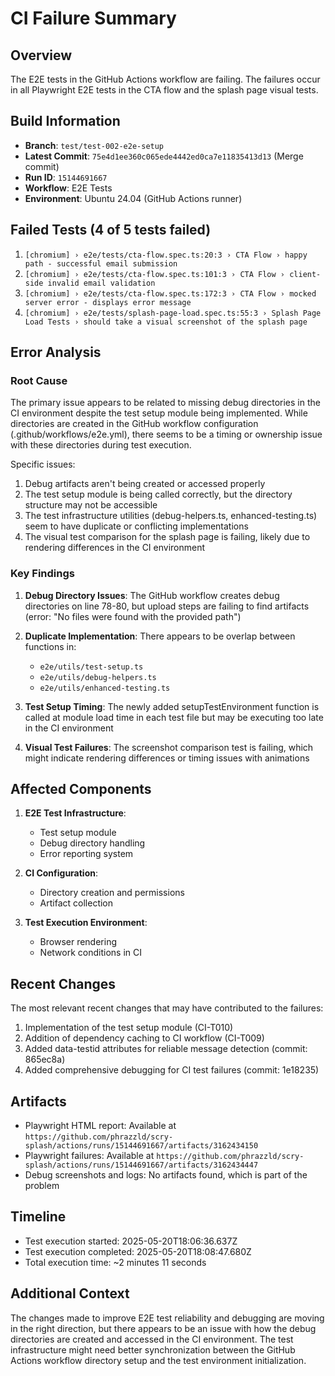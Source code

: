 # CI Failure Summary

## Overview
The E2E tests in the GitHub Actions workflow are failing. The failures occur in all Playwright E2E tests in the CTA flow and the splash page visual tests.

## Build Information
- **Branch**: `test/test-002-e2e-setup`
- **Latest Commit**: `75e4d1ee360c065ede4442ed0ca7e11835413d13` (Merge commit)
- **Run ID**: `15144691667`
- **Workflow**: E2E Tests
- **Environment**: Ubuntu 24.04 (GitHub Actions runner)

## Failed Tests (4 of 5 tests failed)
1. `[chromium] › e2e/tests/cta-flow.spec.ts:20:3 › CTA Flow › happy path - successful email submission`
2. `[chromium] › e2e/tests/cta-flow.spec.ts:101:3 › CTA Flow › client-side invalid email validation`
3. `[chromium] › e2e/tests/cta-flow.spec.ts:172:3 › CTA Flow › mocked server error - displays error message`
4. `[chromium] › e2e/tests/splash-page-load.spec.ts:55:3 › Splash Page Load Tests › should take a visual screenshot of the splash page`

## Error Analysis

### Root Cause
The primary issue appears to be related to missing debug directories in the CI environment despite the test setup module being implemented. While directories are created in the GitHub workflow configuration (.github/workflows/e2e.yml), there seems to be a timing or ownership issue with these directories during test execution.

Specific issues:
1. Debug artifacts aren't being created or accessed properly
2. The test setup module is being called correctly, but the directory structure may not be accessible
3. The test infrastructure utilities (debug-helpers.ts, enhanced-testing.ts) seem to have duplicate or conflicting implementations
4. The visual test comparison for the splash page is failing, likely due to rendering differences in the CI environment

### Key Findings
1. **Debug Directory Issues**: The GitHub workflow creates debug directories on line 78-80, but upload steps are failing to find artifacts (error: "No files were found with the provided path")
2. **Duplicate Implementation**: There appears to be overlap between functions in:
   - `e2e/utils/test-setup.ts`
   - `e2e/utils/debug-helpers.ts`
   - `e2e/utils/enhanced-testing.ts`

3. **Test Setup Timing**: The newly added setupTestEnvironment function is called at module load time in each test file but may be executing too late in the CI environment

4. **Visual Test Failures**: The screenshot comparison test is failing, which might indicate rendering differences or timing issues with animations

## Affected Components
1. **E2E Test Infrastructure**:
   - Test setup module
   - Debug directory handling
   - Error reporting system

2. **CI Configuration**:
   - Directory creation and permissions
   - Artifact collection

3. **Test Execution Environment**:
   - Browser rendering
   - Network conditions in CI

## Recent Changes
The most relevant recent changes that may have contributed to the failures:
1. Implementation of the test setup module (CI-T010)
2. Addition of dependency caching to CI workflow (CI-T009)
3. Added data-testid attributes for reliable message detection (commit: 865ec8a)
4. Added comprehensive debugging for CI test failures (commit: 1e18235)

## Artifacts
- Playwright HTML report: Available at `https://github.com/phrazzld/scry-splash/actions/runs/15144691667/artifacts/3162434150`
- Playwright failures: Available at `https://github.com/phrazzld/scry-splash/actions/runs/15144691667/artifacts/3162434447`
- Debug screenshots and logs: No artifacts found, which is part of the problem

## Timeline
- Test execution started: 2025-05-20T18:06:36.637Z
- Test execution completed: 2025-05-20T18:08:47.680Z
- Total execution time: ~2 minutes 11 seconds

## Additional Context
The changes made to improve E2E test reliability and debugging are moving in the right direction, but there appears to be an issue with how the debug directories are created and accessed in the CI environment. The test infrastructure might need better synchronization between the GitHub Actions workflow directory setup and the test environment initialization.